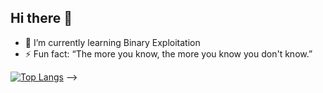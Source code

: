 <!--
**cyb3rsl0th/cyb3rsl0th** is a ✨ _special_ ✨ repository because its `README.md` (this file) appears on your GitHub profile.
-->
## Hi there 👋
- 🌱 I’m currently learning Binary Exploitation
- ⚡ Fun fact: “The more you know, the more you know you don't know.”

[![Top Langs ](https://github-readme-stats.vercel.app/api/top-langs/?username=cyb3rsl0th&layout=compact)](https://github.com/anuraghazra/github-readme-stats)
-->
